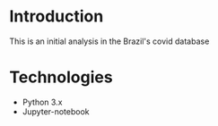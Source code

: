 # Introduction

This is an initial analysis in the Brazil's covid database

# Technologies

* Python 3.x
* Jupyter-notebook



